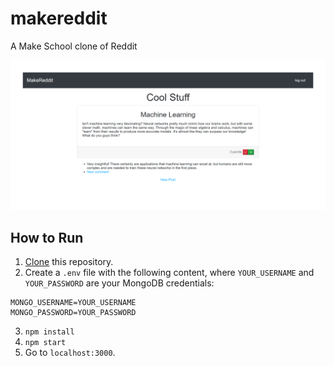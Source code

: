 # makereddit

A Make School clone of Reddit

![sample room](public/images/screenshot.png)

## How to Run

1. [Clone](https://github.com/Abhiek187/makereddit.git) this repository.
2. Create a `.env` file with the following content, where `YOUR_USERNAME` and `YOUR_PASSWORD` are your MongoDB credentials:

```
MONGO_USERNAME=YOUR_USERNAME
MONGO_PASSWORD=YOUR_PASSWORD
```

3. `npm install`
4. `npm start`
5. Go to `localhost:3000`.
